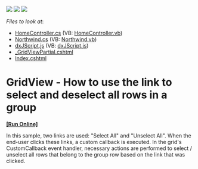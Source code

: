<!-- default badges list -->
![](https://img.shields.io/endpoint?url=https://codecentral.devexpress.com/api/v1/VersionRange/128550958/11.2.11%2B)
[![](https://img.shields.io/badge/Open_in_DevExpress_Support_Center-FF7200?style=flat-square&logo=DevExpress&logoColor=white)](https://supportcenter.devexpress.com/ticket/details/E3989)
[![](https://img.shields.io/badge/📖_How_to_use_DevExpress_Examples-e9f6fc?style=flat-square)](https://docs.devexpress.com/GeneralInformation/403183)
<!-- default badges end -->
<!-- default file list -->
*Files to look at*:

* [HomeController.cs](./CS/MvcApp_Q398100/Controllers/HomeController.cs) (VB: [HomeController.vb](./VB/MvcApp_Q398100/Controllers/HomeController.vb))
* [Northwind.cs](./CS/MvcApp_Q398100/Models/Northwind.cs) (VB: [Northwind.vb](./VB/MvcApp_Q398100/Models/Northwind.vb))
* [dxJScript.js](./CS/MvcApp_Q398100/Scripts/dxJScript.js) (VB: [dxJScript.js](./VB/MvcApp_Q398100/Scripts/dxJScript.js))
* [_GridViewPartial.cshtml](./CS/MvcApp_Q398100/Views/Home/_GridViewPartial.cshtml)
* [Index.cshtml](./CS/MvcApp_Q398100/Views/Home/Index.cshtml)
<!-- default file list end -->
# GridView - How to use the link to select and deselect all rows in a group
<!-- run online -->
**[[Run Online]](https://codecentral.devexpress.com/e3989/)**
<!-- run online end -->


<p>In this sample, two links are used: "Select All" and "Unselect All". When the end-user clicks these links, a custom callback is executed. In the grid's CustomCallback event handler, necessary actions are performed to select / unselect all rows that belong to the group row based on the link that was clicked.</p>

<br/>



